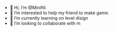 - 👋 Hi, I’m @Minifili
- 👀 I’m interested to help my friend to make game.
- 🌱 I’m currently learning on level disign
- 💞️ I’m looking to collaborate with m

<!---
Minifili/Minifili is a ✨ special ✨ repository because its `README.md` (this file) appears on your GitHub profile.
You can click the Preview link to take a look at your changes.
--->
